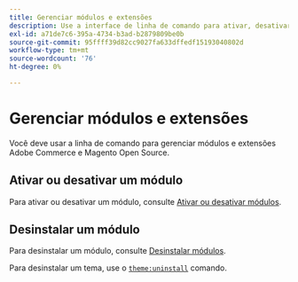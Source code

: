```yaml
---
title: Gerenciar módulos e extensões
description: Use a interface de linha de comando para ativar, desativar e desinstalar módulos e extensões Adobe Commerce e Magento Open Source.
exl-id: a71de7c6-395a-4734-b3ad-b2879809be0b
source-git-commit: 95ffff39d82cc9027fa633dffedf15193040802d
workflow-type: tm+mt
source-wordcount: '76'
ht-degree: 0%

---
```


# Gerenciar módulos e extensões

Você deve usar a linha de comando para gerenciar módulos e extensões Adobe Commerce e Magento Open Source.

## Ativar ou desativar um módulo

Para ativar ou desativar um módulo, consulte [Ativar ou desativar módulos](../../installation/tutorials/manage-modules.md).

## Desinstalar um módulo

Para desinstalar um módulo, consulte [Desinstalar módulos](../../installation/tutorials/uninstall-modules.md).

Para desinstalar um tema, use o [`theme:uninstall`](../../installation/tutorials/themes.md) comando.
